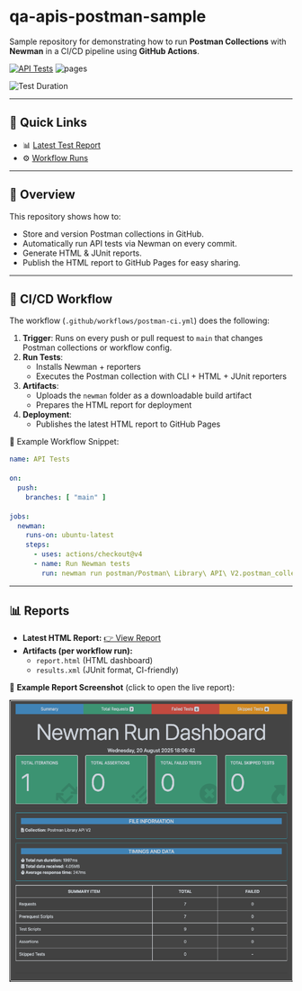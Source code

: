 # qa-apis-postman-sample

Sample repository for demonstrating how to run **Postman Collections** with **Newman** in a CI/CD pipeline using **GitHub Actions**.

[![API Tests](https://github.com/rmgoede/qa-apis-postman-sample/actions/workflows/postman-ci.yml/badge.svg)](https://github.com/rmgoede/qa-apis-postman-sample/actions/workflows/postman-ci.yml)
![pages](https://img.shields.io/badge/pages-deployed-brightgreen)

![Test Duration](https://img.shields.io/endpoint?url=https://rmgoede.github.io/qa-apis-postman-sample/badge.json)

---

## 🔗 Quick Links
- 📊 [Latest Test Report](https://rmgoede.github.io/qa-apis-postman-sample/report.html)  
- ⚙️ [Workflow Runs](https://github.com/rmgoede/qa-apis-postman-sample/actions)

---

## 📖 Overview
This repository shows how to:

- Store and version Postman collections in GitHub.
- Automatically run API tests via Newman on every commit.
- Generate HTML & JUnit reports.
- Publish the HTML report to GitHub Pages for easy sharing.

---

## 🚀 CI/CD Workflow

The workflow (`.github/workflows/postman-ci.yml`) does the following:

1. **Trigger**: Runs on every push or pull request to `main` that changes Postman collections or workflow config.  
2. **Run Tests**:  
   - Installs Newman + reporters  
   - Executes the Postman collection with CLI + HTML + JUnit reporters  
3. **Artifacts**:  
   - Uploads the `newman` folder as a downloadable build artifact  
   - Prepares the HTML report for deployment  
4. **Deployment**:  
   - Publishes the latest HTML report to GitHub Pages  

📄 Example Workflow Snippet:

```yml
name: API Tests

on:
  push:
    branches: [ "main" ]

jobs:
  newman:
    runs-on: ubuntu-latest
    steps:
      - uses: actions/checkout@v4
      - name: Run Newman tests
        run: newman run postman/Postman\ Library\ API\ V2.postman_collection.json
```
---

## 📊 Reports

- **Latest HTML Report:** [👉 View Report](https://rmgoede.github.io/qa-apis-postman-sample/report.html)  
- **Artifacts (per workflow run):**
  - `report.html` (HTML dashboard)  
  - `results.xml` (JUnit format, CI-friendly)  

📸 **Example Report Screenshot** (click to open the live report):

[![Newman Report Screenshot](docs/report-screenshot.png)](https://rmgoede.github.io/qa-apis-postman-sample/report.html)
